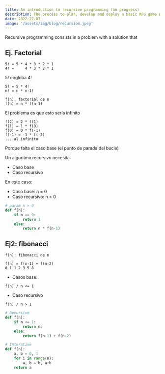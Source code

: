 ```yaml
---
title: An introduction to recursive programming (on progress)
description: The process to plan, develop and deploy a basic RPG game made with JavaScript
date: 2022-27-07
image: '/assets/img/blog/recursion.jpeg'
---
```




Recursive programming consists in a problem with a solution that 

## Ej. Factorial

```
5! = 5 * 4 * 3 * 2 * 1
4! =     4 * 3 * 2 * 1
```

5! engloba 4!

```
5! = 5 * 4!
n! = n * n-1!

f(n): factorial de n
f(n) = n * f(n-1)
```

El problema es que esto sería infinito

```
f(2) = 2 * f(1)
f(1) = 1 * f(0)
f(0) = 0 * f(-1)
f(-1) = -1 * f(-2)
... al infinito
```

Porque falta el caso base (el punto de parada del bucle)

Un algoritmo recursivo necesita

-   Caso base
-   Caso recursivo

En este caso:

-   Caso base: n = 0
-   Caso recursivo: n > 0

```python
# param n > 0
def f(n):
    if n == 0:
        return 1
    else:
        return n * f(n-1)
```

## Ej2: fibonacci

```
f(n): fibonacci de n

f(n) = f(n-1) + f(n-2)
0 1 1 2 3 5 8
```

-   Casos base:

```
f(n) / n <= 1
```

-   Caso recursivo

```
f(n) / n > 1
```

```python
# Recursive
def f(n):
    if n <= 1:
        return n:
    else:
        return f(n-1) + f(n-2)

# Interative
def f(n):
    a, b = 0, 1
    for i in range(n):
        a, b = b, a+b
    return a
```
